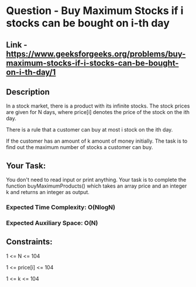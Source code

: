 # Question - Buy Maximum Stocks if i stocks can be bought on i-th day

## Link - https://www.geeksforgeeks.org/problems/buy-maximum-stocks-if-i-stocks-can-be-bought-on-i-th-day/1

## Description

In a stock market, there is a product with its infinite stocks. The stock prices are given for N days, where price[i] denotes the price of the stock on the ith day.

There is a rule that a customer can buy at most i stock on the ith day.

If the customer has an amount of k amount of money initially. The task is to find out the maximum number of stocks a customer can buy. 

## Your Task:  

You don't need to read input or print anything. Your task is to complete the function buyMaximumProducts() which takes an array price and an integer k and returns an integer as output.

### Expected Time Complexity: O(NlogN)

### Expected Auxiliary Space: O(N)

## Constraints:
1 <= N <= 104

1 <= price[i] <= 104

1 <= k <= 104
